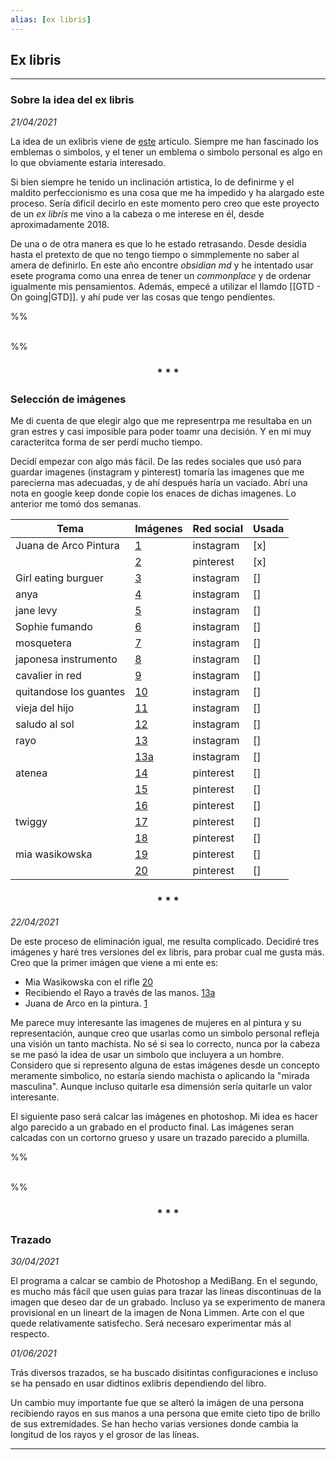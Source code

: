```yaml
---
alias: [ex libris]
---
```


## Ex libris
---

### Sobre la idea del ex libris
*21/04/2021*

 La idea de un exlibris viene de [este](https://cutt.ly/tvHNA8l) articulo. Siempre me han fascinado los emblemas o simbolos, y el tener un emblema o simbolo personal es algo en lo que obviamente estaria interesado.
 
 Si bien siempre he tenido un inclinación artistica, lo de definirme y el maldito perfeccionismo es una cosa que me ha impedido y ha alargado este proceso. Sería dificil decirlo en este momento pero creo que este proyecto de un _ex libris_ me vino a la cabeza o me interese en él, desde aproximadamente 2018.
 
 De una o de otra manera es que lo he estado retrasando. Desde desidia hasta el pretexto de que no tengo tiempo o simmplemente no saber al amera de definirlo. En este año encontre _obsidian md_  y he intentado usar esete programa como una enrea de tener un _commonplace_ y de ordenar igualmente mis pensamientos. Además, empecé a utilizar el llamdo [[GTD - On going|GTD]]. y ahí pude ver las cosas que tengo pendientes.
 
%%
<div style="page-break-after: always; visibility: hidden">
\pagebreak
</div>
%%
 
 
<div align='center'>
	<h3> * * * </h3>
</div>


 
 ### Selección de imágenes
 
 Me di cuenta de que elegir algo que me representrpa me resultaba en un gran estres y casi imposible para poder toamr una decisión. Y en mi muy caracteritca forma de ser perdí mucho tiempo. 
 
 Decidí empezar con algo más fácil. De las redes sociales que usó para guardar imagenes (instagram y  pinterest) tomaría las imagenes que me parecierna mas adecuadas, y de ahí después haría un vaciado. Abrí una nota en google keep donde copie los enaces de dichas imagenes. Lo anterior me tomó dos semanas.
 
 | Tema | Imágenes | Red social | Usada |
 | ------ |----------| ----------| ------|
 |Juana de Arco Pintura | [1](https://cutt.ly/ivH9fqi)|instagram|[x]|
 || [2](https://pin.it/3SfYIjF)| pinterest|[x]|
 | Girl eating burguer | [3](https://cutt.ly/UvH3tmS)|instagram|[]|
 |anya| [4](https://cutt.ly/TvH3vL2)|instagram|[]|
 | jane levy | [5](https://cutt.ly/GvH3Imn)| instagram|[]|
 | Sophie fumando | [6](https://cutt.ly/RvH3CBB)|instagram|[]|
 |mosquetera| [7](https://cutt.ly/KvH35ff)|instagram|[]|
 |japonesa instrumento| [8](https://cutt.ly/CvH8iSf)|instagram|[]|
 |cavalier in red | [9](https://cutt.ly/avH4mkn)|instagram|[]|
 | quitandose los guantes| [10](https://cutt.ly/svH4Nph)|instagram|[]|
 |vieja del hijo| [11](https://cutt.ly/PvH44Q3)|instagram|[]|
 |saludo al sol| [12](https://cutt.ly/LvH7dhq)|instagram|[]|
 |rayo| [13](https://cutt.ly/gvH7W3r)|instagram|[]|
 || [13a](https://cutt.ly/7vJgaFg)|instagram|[]|
 |atenea| [14](https://pin.it/6khsvCC)|pinterest|[]|
 || [15](https://pin.it/OngY3Qn)|pinterest|[]|
 || [16](https://pin.it/5lWc6RD)|pinterest|[]|
 |twiggy| [17](https://pin.it/CpKpyiE)|pinterest|[]|
 ||[18](https://pin.it/4Php1Kd)|pinterest|[]|
 |mia wasikowska|[19](https://pin.it/4m4bnG5)|pinterest|[]|
 ||[20](https://cutt.ly/BvH6OrL)|pinterest|[]|
 
<div align='center'>
<h3> * * * </h3>
</div>


 *22/04/2021*
 
 De este proceso de eliminación igual, me resulta complicado. Decidiré tres imágenes y haré tres versiones del ex libris, para probar cual me gusta más. 
 Creo que la primer imágen que viene a mi ente es:
 * Mia Wasikowska con el rifle [20](https://cutt.ly/BvH6OrL)  
 * Recibiendo el Rayo a través de las manos. [13a](https://cutt.ly/7vJgaFg)
 * Juana de Arco en la pintura. [1](https://cutt.ly/ivH9fqi)
 
 Me parece muy interesante las imagenes de mujeres en al pintura y su representación, aunque creo que usarlas como un simbolo personal refleja una visión un tanto machista. No sé si sea lo correcto, nunca por la cabeza se me pasó la idea de usar un simbolo que incluyera a un hombre. Considero que si represento alguna de estas imágenes desde un concepto meramente simbolico, no estaría siendo machista o aplicando la "mirada masculina". Aunque incluso quitarle esa dimensión sería quitarle un valor interesante.
 
 El siguiente paso será calcar las imágenes en photoshop. Mi idea es hacer algo parecido a un grabado en el producto final. Las imágenes seran calcadas con un cortorno grueso y usare un trazado parecido a plumilla.

%%
<div style="page-break-after: always; visibility: hidden">
\pagebreak
</div>
%%

<div align='center'>
	<h3> * * * </h3>
</div>


 ### Trazado
 
 *30/04/2021*
 
 El programa a calcar se cambio de Photoshop a MediBang. En el segundo, es mucho más fácil que usen guias para trazar las lineas discontinuas de la imagen que deseo dar de un grabado. 
 Incluso ya se experimento de manera provisional en un lineart de la imagen de Nona Limmen. Arte con el que quede relativamente satisfecho. Será necesaro experimentar más al respecto.
 
 *01/06/2021*
 
 Trás diversos trazados, se ha buscado disitintas configuraciones e incluso se ha pensado en usar didtinos exlibris dependiendo del libro.
 
 Un cambio muy importante fue que se alteró la imágen de una persona recibiendo rayos en sus manos a una persona que emite cieto tipo de brillo de sus extremidades. Se han hecho varias versiones donde cambia la longitud de los rayos y el grosor de las líneas.

 ---
 
 
 
 